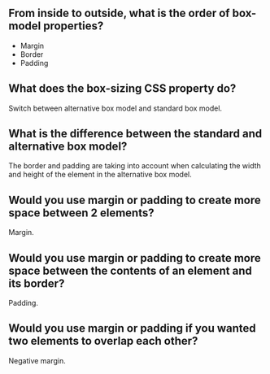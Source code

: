 ## From inside to outside, what is the order of box-model properties?

* Margin
* Border
* Padding

## What does the box-sizing CSS property do?

Switch between alternative box model and standard box model.

## What is the difference between the standard and alternative box model?

The border and padding are taking into account when calculating the width and height of the element in the alternative box model.

## Would you use margin or padding to create more space between 2 elements?

Margin.

## Would you use margin or padding to create more space between the contents of an element and its border?

Padding. 

## Would you use margin or padding if you wanted two elements to overlap each other?

Negative margin.